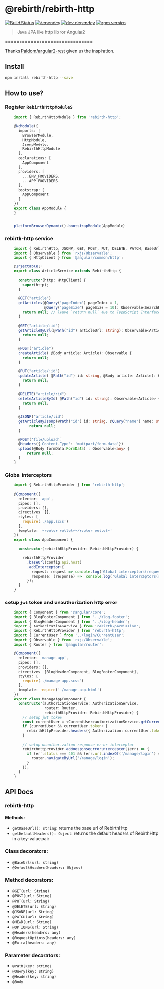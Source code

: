 # @rebirth/rebirth-http

[![Build Status](https://travis-ci.org/greengerong/rebirth-http.svg?branch=master)](https://travis-ci.org/greengerong/rebirth-http)
[![dependcy](https://david-dm.org/greengerong/rebirth-http.svg)](https://david-dm.org/greengerong/rebirth-http)
[![dev dependcy](https://david-dm.org/greengerong/rebirth-http/dev-status.svg)](https://david-dm.org/greengerong/rebirth-http?type=dev)
[![npm version](https://img.shields.io/npm/v/rebirth-http.svg)](https://www.npmjs.com/package/rebirth-http)

> Java JPA like http lib for Angular2

===============================

Thanks [Paldom/angular2-rest](https://github.com/Paldom/angular2-rest) given us the inspiration.

## Install
```bash
npm install rebirth-http --save
```

## How to use?

### Register `RebirthHttpModuleS`

```typescript
    import { RebirthHttpModule } from 'rebirth-http';
    
    @NgModule({
      imports: [
        BrowserModule,
        HttpModule,
        JsonpModule,
        RebirthHttpModule
      ],
      declarations: [
        AppComponent
      ],
      providers: [
        ...ENV_PROVIDERS,
        ...APP_PROVIDERS
      ],
      bootstrap: [
        AppComponent
      ]
    })
    export class AppModule {
    }


    platformBrowserDynamic().bootstrapModule(AppModule)
```
   
### rebirth-http service

```typescript
    import { RebirthHttp, JSONP, GET, POST, PUT, DELETE, PATCH, BaseUrl, Query, Path, Body } from 'rebirth-http';
    import { Observable } from 'rxjs/Observable';
    import { HttpClient } from '@angular/common/http';

    @Injectable()
    export class ArticleService extends RebirthHttp {
    
      constructor(http: HttpClient) {
        super(http);
      }
    
      @GET("article")
      getArticles(@Query("pageIndex") pageIndex = 1,
                  @Query("pageSize") pageSize = 10): Observable<SearchResult<Article>> {
        return null; // leave `return null` due to TypeScript Interface isn't visable in runtime
      }
    
      @GET("article/:id")
      getArticleByUrl(@Path("id") articleUrl: string): Observable<Article> {
        return null;
      }
      
      @POST("article")
      createArticle( @Body article: Article): Observable {
        return null; 
      }
      
      @PUT("article/:id")
      updateArticle( @Path("id") id: string, @Body article: Article): Observable<Article> {
        return null; 
      }
      
      @DELETE("article/:id")
      deleteArticleById( @Path("id") id: string): Observable<Article> {
        return null; 
      }
       
      @JSONP("article/:id")
      getArticleByJsonp(@Path("id") id: string, @Query("name") name: string): Observable<any> {
           return null;
      }
      
      @POST('file/upload')
      @Headers({'Content-Type': 'mutipart/form-data'})
      upload(@Body formData:FormData) : Observable<any> {
          return null;
      }
    }
```

### Global interceptors

```typescript
    import { RebirthHttpProvider } from 'rebirth-http';
    
    @Component({
      selector: 'app',
      pipes: [],
      providers: [],
      directives: [],
      styles: [
        require('./app.scss')
      ],
      template: '<router-outlet></router-outlet>'
    })
    export class AppComponent {
    
      constructor(rebirthHttpProvider: RebirthHttpProvider) {
    
        rebirthHttpProvider
          .baseUrl(config.api.host)
          .addInterceptor({
            request: request => console.log('Global interceptors(request)', request),
            response: (response) =>  console.log('Global interceptors(response)', response)
          });
      }
    }
```   

### setup `jwt` token and unauthorization http error 

```typescript
    import { Component } from '@angular/core';
    import { BlogFooterComponent } from '../blog-footer';
    import { BlogHeaderComponent } from '../blog-header';
    import { AuthorizationService } from 'rebirth-permission';
    import { RebirthHttpProvider } from 'rebirth-http';
    import { CurrentUser } from '../login/CurrentUser';
    import { Observable } from 'rxjs/Observable';
    import { Router } from '@angular/router';
    
    @Component({
      selector: 'manage-app',
      pipes: [],
      providers: [],
      directives: [BlogHeaderComponent, BlogFooterComponent],
      styles: [
        require('./manage-app.scss')
      ],
      template: require('./manage-app.html')
    })
    export class ManageAppComponent {
      constructor(authorizationService: AuthorizationService,
                  router: Router,
                  rebirthHttpProvider: RebirthHttpProvider) {
        // setup jwt token
        const currentUser = <CurrentUser>authorizationService.getCurrentUser();
        if (currentUser && currentUser.token) {
          rebirthHttpProvider.headers({ Authorization: currentUser.token }); 
        }
        
        // setup unauthorization response error interceptor
        rebirthHttpProvider.addResponseErrorInterceptor((err) => {
          if (err.status === 401 && (err.url.indexOf('/manage/login') === -1)) {
            router.navigateByUrl('/manage/login');
          }
        });
      }
    }

```

## API Docs

### rebirth-http

#### Methods:
- `getBaseUrl(): string`: returns the base url of RebirthHttp
- `getDefaultHeaders(): Object`: returns the default headers of RebirthHttp in a key-value pair

### Class decorators:
- `@BaseUrl(url: string)`
- `@DefaultHeaders(headers: Object)`

### Method decorators:
- `@GET(url: String)`
- `@POST(url: String)`
- `@PUT(url: String)`
- `@DELETE(url: String)`
- `@JSONP(url: String)`
- `@PATCH(url: String)`
- `@HEAD(url: String)`
- `@OPTIONS(url: String)`
- `@Headers(headers: any)`
- `@RequestOptions(headers: any)`
- `@Extra(headers: any)`

### Parameter decorators:
- `@Path(key: string)`
- `@Query(key: string)`
- `@Header(key: string)`
- `@Body`
